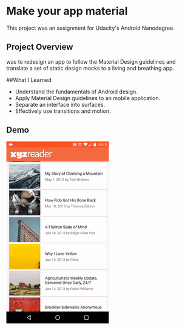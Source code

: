 # Make your app material
This project was an assignment for Udacity's Android Nanodegree. 

## Project Overview

was to redesign an app to follow the Material Design guidelines and translate a set of static design mocks to a living and breathing app.

##What I Learned
<ul>
  <li>Understand the fundamentals of Android design.</li>
  <li>Apply Material Design guidelines to an mobile application.</li>
  <li>Separate an interface into surfaces.</li>
  <li>Effectively use transitions and motion.</li>
</ul>

## Demo

<img src="./art/demo.gif" width="270" height="480"/>
